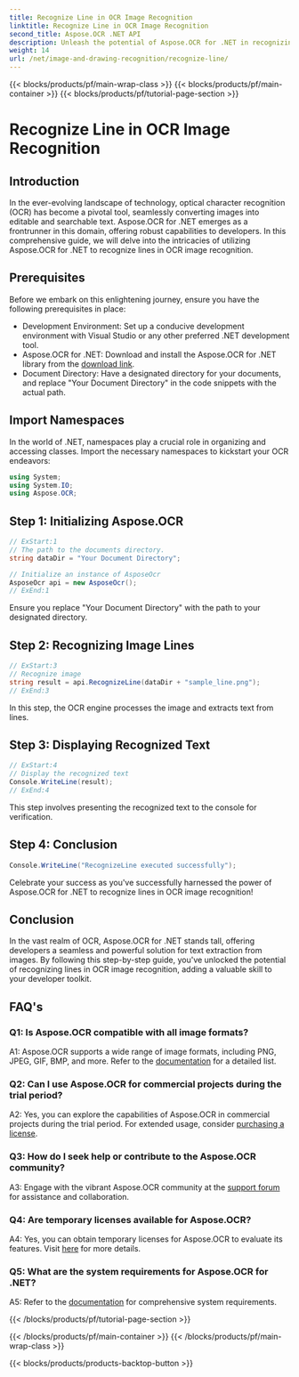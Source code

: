 ```yaml
---
title: Recognize Line in OCR Image Recognition
linktitle: Recognize Line in OCR Image Recognition
second_title: Aspose.OCR .NET API
description: Unleash the potential of Aspose.OCR for .NET in recognizing lines in OCR image recognition. A developer's guide to seamless text extraction from images.
weight: 14
url: /net/image-and-drawing-recognition/recognize-line/
---
```


{{< blocks/products/pf/main-wrap-class >}}
{{< blocks/products/pf/main-container >}}
{{< blocks/products/pf/tutorial-page-section >}}

# Recognize Line in OCR Image Recognition

## Introduction

In the ever-evolving landscape of technology, optical character recognition (OCR) has become a pivotal tool, seamlessly converting images into editable and searchable text. Aspose.OCR for .NET emerges as a frontrunner in this domain, offering robust capabilities to developers. In this comprehensive guide, we will delve into the intricacies of utilizing Aspose.OCR for .NET to recognize lines in OCR image recognition.

## Prerequisites

Before we embark on this enlightening journey, ensure you have the following prerequisites in place:

- Development Environment: Set up a conducive development environment with Visual Studio or any other preferred .NET development tool.
- Aspose.OCR for .NET: Download and install the Aspose.OCR for .NET library from the [download link](https://releases.aspose.com/ocr/net/).
- Document Directory: Have a designated directory for your documents, and replace "Your Document Directory" in the code snippets with the actual path.

## Import Namespaces

In the world of .NET, namespaces play a crucial role in organizing and accessing classes. Import the necessary namespaces to kickstart your OCR endeavors:

```csharp
using System;
using System.IO;
using Aspose.OCR;
```

## Step 1: Initializing Aspose.OCR

```csharp
// ExStart:1
// The path to the documents directory.
string dataDir = "Your Document Directory";

// Initialize an instance of AsposeOcr
AsposeOcr api = new AsposeOcr();
// ExEnd:1
```

Ensure you replace "Your Document Directory" with the path to your designated directory.

## Step 2: Recognizing Image Lines

```csharp
// ExStart:3
// Recognize image
string result = api.RecognizeLine(dataDir + "sample_line.png");
// ExEnd:3
```

In this step, the OCR engine processes the image and extracts text from lines.

## Step 3: Displaying Recognized Text

```csharp
// ExStart:4
// Display the recognized text
Console.WriteLine(result);
// ExEnd:4
```

This step involves presenting the recognized text to the console for verification.

## Step 4: Conclusion

```csharp
Console.WriteLine("RecognizeLine executed successfully");
```

Celebrate your success as you've successfully harnessed the power of Aspose.OCR for .NET to recognize lines in OCR image recognition!

## Conclusion

In the vast realm of OCR, Aspose.OCR for .NET stands tall, offering developers a seamless and powerful solution for text extraction from images. By following this step-by-step guide, you've unlocked the potential of recognizing lines in OCR image recognition, adding a valuable skill to your developer toolkit.

## FAQ's

### Q1: Is Aspose.OCR compatible with all image formats?

A1: Aspose.OCR supports a wide range of image formats, including PNG, JPEG, GIF, BMP, and more. Refer to the [documentation](https://reference.aspose.com/ocr/net/) for a detailed list.

### Q2: Can I use Aspose.OCR for commercial projects during the trial period?

A2: Yes, you can explore the capabilities of Aspose.OCR in commercial projects during the trial period. For extended usage, consider [purchasing a license](https://purchase.aspose.com/buy).

### Q3: How do I seek help or contribute to the Aspose.OCR community?

A3: Engage with the vibrant Aspose.OCR community at the [support forum](https://forum.aspose.com/c/ocr/16) for assistance and collaboration.

### Q4: Are temporary licenses available for Aspose.OCR?

A4: Yes, you can obtain temporary licenses for Aspose.OCR to evaluate its features. Visit [here](https://purchase.aspose.com/temporary-license/) for more details.

### Q5: What are the system requirements for Aspose.OCR for .NET?

A5: Refer to the [documentation](https://reference.aspose.com/ocr/net/) for comprehensive system requirements.

{{< /blocks/products/pf/tutorial-page-section >}}

{{< /blocks/products/pf/main-container >}}
{{< /blocks/products/pf/main-wrap-class >}}

{{< blocks/products/products-backtop-button >}}
